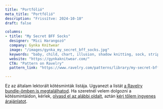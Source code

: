 ```yaml
---
title: "Portfólió"
meta_title: "Portfólió"
description: "Frissítve: 2024-10-10"
draft: false

columns:
- title: "My Secret BFF Socks"
  designer: "Mici Harangozó"
  company: Gynka Knitwear
  image: "/images/gynka_my_secret_bff_socks.jpg"
  keywords: "baby, child, chart, illusion, shadow knitting, sock, stripes, toddler, toe-up"
  website: "https://gynkaknitwear.com/"
  CTA: "Pattern on Ravelry"
  pattern_link: "https://www.ravelry.com/patterns/library/my-secret-bff-socks"

---
```


Ez az általam lektorált kötésminták listája. Ugyanezt a listát [a Ravelry bundle-ömben is megtalálhatod](https://ravel.me/adamsarpatki/mte). Ha szeretnél velem dolgozni a kötésmintáidon, kérlek, [olvasd el az alábbi oldalt](/hu/knitting-technical-editing/), aztán [kérj tőlem ingyenes árajánlatot](/hu/contact/).